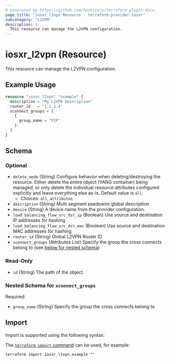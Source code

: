 ```yaml
---
# generated by https://github.com/hashicorp/terraform-plugin-docs
page_title: "iosxr_l2vpn Resource - terraform-provider-iosxr"
subcategory: "L2VPN"
description: |-
  This resource can manage the L2VPN configuration.
---
```


# iosxr_l2vpn (Resource)

This resource can manage the L2VPN configuration.

## Example Usage

```terraform
resource "iosxr_l2vpn" "example" {
  description = "My L2VPN Description"
  router_id   = "1.2.3.4"
  xconnect_groups = [
    {
      group_name = "P2P"
    }
  ]
}
```

<!-- schema generated by tfplugindocs -->
## Schema

### Optional

- `delete_mode` (String) Configure behavior when deleting/destroying the resource. Either delete the entire object (YANG container) being managed, or only delete the individual resource attributes configured explicitly and leave everything else as-is. Default value is `all`.
  - Choices: `all`, `attributes`
- `description` (String) Multi segment psedowire global description
- `device` (String) A device name from the provider configuration.
- `load_balancing_flow_src_dst_ip` (Boolean) Use source and destination IP addresses for hashing
- `load_balancing_flow_src_dst_mac` (Boolean) Use source and destination MAC addresses for hashing
- `router_id` (String) Global L2VPN Router ID
- `xconnect_groups` (Attributes List) Specify the group the cross connects belong to (see [below for nested schema](#nestedatt--xconnect_groups))

### Read-Only

- `id` (String) The path of the object.

<a id="nestedatt--xconnect_groups"></a>
### Nested Schema for `xconnect_groups`

Required:

- `group_name` (String) Specify the group the cross connects belong to

## Import

Import is supported using the following syntax:

The [`terraform import` command](https://developer.hashicorp.com/terraform/cli/commands/import) can be used, for example:

```shell
terraform import iosxr_l2vpn.example ""
```
